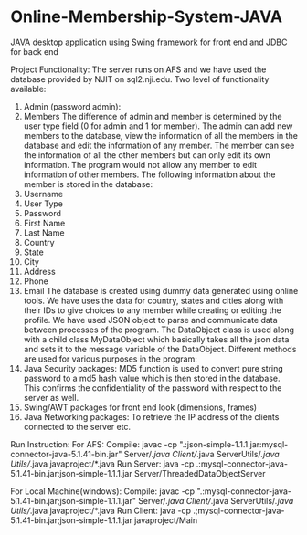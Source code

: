 # Online-Membership-System-JAVA
JAVA desktop application using Swing framework for front end and JDBC for back end

Project Functionality:
The server runs on AFS and we have used the database provided by NJIT on sql2.nji.edu.
Two level of functionality available:
1.	Admin (password admin):
2.	Members
The difference of admin and member is determined by the user type field (0 for admin and 1 for member). The admin can add new members to the database, view the information of all the members in the database and edit the information of any member.
The member can see the information of all the other members but can only edit its own information. The program would not allow any member to edit information of other members.
The following information about the member is stored in the database:
1.	Username
2.	User Type
3.	Password
4.	First Name
5.	Last Name
6.	Country
7.	State
8.	City
9.	Address
10.	Phone
11.	Email
The database is created using dummy data generated using online tools. We have uses the data for country, states and cities along with their IDs to give choices to any member while creating or editing the profile.
We have used JSON object to parse and communicate data between processes of the program.
The DataObject class is used along with a child class MyDataObject which basically takes all the json data and sets it to the message variable of the DataObject.
Different methods are used for various purposes in the program:
1.	Java Security packages: MD5 function is used to convert pure string password to a md5 hash value which is then stored in the database. This confirms the confidentiality of the password with respect to the server as well.
2.	Swing/AWT packages for front end look (dimensions, frames)
3.	Java Networking packages: To retrieve the IP address of the clients connected to the server etc.


Run Instruction:
For AFS:
Compile:
javac -cp ".:json-simple-1.1.1.jar:mysql-connector-java-5.1.41-bin.jar" Server/*.java Client/*.java ServerUtils/*.java Utils/*.java javaproject/*.java
Run Server:
java -cp .:mysql-connector-java-5.1.41-bin.jar:json-simple-1.1.1.jar Server/ThreadedDataObjectServer



For Local Machine(windows):
Compile:
javac -cp ".:mysql-connector-java-5.1.41-bin.jar;json-simple-1.1.1.jar" Server/*.java Client/*.java ServerUtils/*.java Utils/*.java javaproject/*.java
Run Client:
java -cp .;mysql-connector-java-5.1.41-bin.jar;json-simple-1.1.1.jar javaproject/Main

